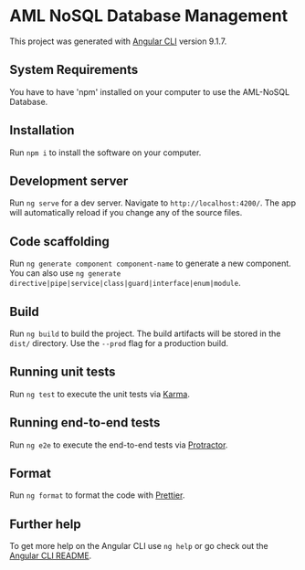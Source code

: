 # AML NoSQL Database Management

This project was generated with [Angular CLI](https://github.com/angular/angular-cli) version 9.1.7.

## System Requirements
You have to have 'npm' installed on your computer to use the AML-NoSQL Database.

## Installation
Run `npm i` to install the software on your computer.

## Development server

Run `ng serve` for a dev server. Navigate to `http://localhost:4200/`. The app will automatically reload if you change any of the source files.

## Code scaffolding

Run `ng generate component component-name` to generate a new component. You can also use `ng generate directive|pipe|service|class|guard|interface|enum|module`.

## Build

Run `ng build` to build the project. The build artifacts will be stored in the `dist/` directory. Use the `--prod` flag for a production build.

## Running unit tests

Run `ng test` to execute the unit tests via [Karma](https://karma-runner.github.io).

## Running end-to-end tests

Run `ng e2e` to execute the end-to-end tests via [Protractor](http://www.protractortest.org/).

## Format

Run `ng format` to format the code with [Prettier](https://www.npmjs.com/package/prettier).

## Further help

To get more help on the Angular CLI use `ng help` or go check out the [Angular CLI README](https://github.com/angular/angular-cli/blob/master/README.md).
